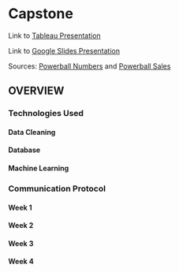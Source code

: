 # Capstone
Link to [Tableau Presentation](https://public.tableau.com/views/Capstone_16346848968370/Capstone?:language=en-US&:display_count=n&:origin=viz_share_link)

Link to [Google Slides Presentation](https://docs.google.com/presentation/d/1JGtlos3QsgHK1uWIRg0ig7TIGyIyH3aJ0EQa1nRvolc/edit?usp=sharing)

Sources: [Powerball Numbers](https://www.kaggle.com/scotth64/powerball-numbers) and [Powerball Sales](https://www.lottoreport.com/powerballsales.htm)

## OVERVIEW

### Technologies Used

#### Data Cleaning

#### Database

#### Machine Learning

### Communication Protocol

#### Week 1

#### Week 2

#### Week 3

#### Week 4
